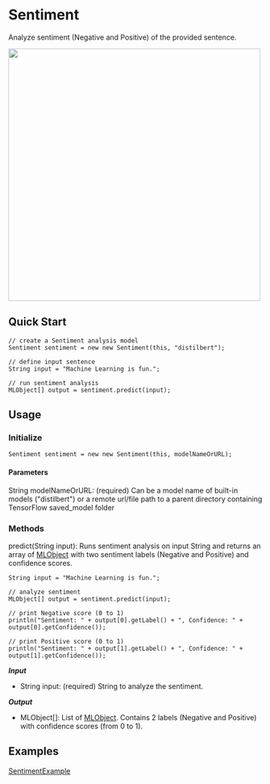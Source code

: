 # Sentiment
Analyze sentiment (Negative and Positive) of the provided sentence.

<img src="../data/sentiment_demo.png" width="500">

## Quick Start
```
// create a Sentiment analysis model
Sentiment sentiment = new new Sentiment(this, "distilbert");

// define input sentence
String input = "Machine Learning is fun.";

// run sentiment analysis
MLObject[] output = sentiment.predict(input);
```

## Usage
### Initialize
```
Sentiment sentiment = new new Sentiment(this, modelNameOrURL);
```
#### Parameters
String modelNameOrURL: (required) Can be a model name of built-in models ("distilbert") or a remote url/file path to a parent directory containing TensorFlow saved_model folder
### Methods
predict(String input): Runs sentiment analysis on input String and returns an array of [MLObject]() with two sentiment labels (Negative and Positive) and confidence scores.
```
String input = "Machine Learning is fun.";

// analyze sentiment
MLObject[] output = sentiment.predict(input);

// print Negative score (0 to 1)
println("Sentiment: " + output[0].getLabel() + ", Confidence: " + output[0].getConfidence());

// print Positive score (0 to 1)
println("Sentiment: " + output[1].getLabel() + ", Confidence: " + output[1].getConfidence());
```
***Input***
- String input: (required) String to analyze the sentiment.

***Output***
- MLObject[]: List of [MLObject](). Contains 2 labels (Negative and Positive) with confidence scores (from 0 to 1). 

## Examples
[SentimentExample](https://github.com/jjeongin/ml4processing/tree/master/examples/SentimentExample)
